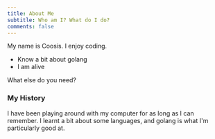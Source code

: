 ```yaml
---
title: About Me
subtitle: Who am I? What do I do?
comments: false
---
```


My name is Coosis. I enjoy coding.

- Know a bit about golang
- I am alive

What else do you need?

### My History

I have been playing around with my computer for as long as I can remember. 
I learnt a bit about some languages, and golang is what I'm particularly good at.
